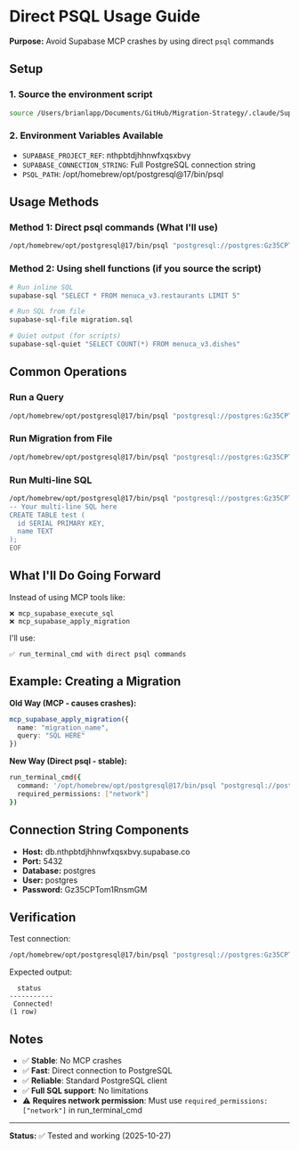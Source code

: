 # Direct PSQL Usage Guide

**Purpose:** Avoid Supabase MCP crashes by using direct `psql` commands

## Setup

### 1. Source the environment script
```bash
source /Users/brianlapp/Documents/GitHub/Migration-Strategy/.claude/Supabase\ Connection/mac_setup_supabase_session.sh
```

### 2. Environment Variables Available
- `SUPABASE_PROJECT_REF`: nthpbtdjhhnwfxqsxbvy
- `SUPABASE_CONNECTION_STRING`: Full PostgreSQL connection string
- `PSQL_PATH`: /opt/homebrew/opt/postgresql@17/bin/psql

## Usage Methods

### Method 1: Direct psql commands (What I'll use)
```bash
/opt/homebrew/opt/postgresql@17/bin/psql "postgresql://postgres:Gz35CPTom1RnsmGM@db.nthpbtdjhhnwfxqsxbvy.supabase.co:5432/postgres" -c "YOUR SQL HERE"
```

### Method 2: Using shell functions (if you source the script)
```bash
# Run inline SQL
supabase-sql "SELECT * FROM menuca_v3.restaurants LIMIT 5"

# Run SQL from file
supabase-sql-file migration.sql

# Quiet output (for scripts)
supabase-sql-quiet "SELECT COUNT(*) FROM menuca_v3.dishes"
```

## Common Operations

### Run a Query
```bash
/opt/homebrew/opt/postgresql@17/bin/psql "postgresql://postgres:Gz35CPTom1RnsmGM@db.nthpbtdjhhnwfxqsxbvy.supabase.co:5432/postgres" -c "SELECT * FROM menuca_v3.modifier_groups"
```

### Run Migration from File
```bash
/opt/homebrew/opt/postgresql@17/bin/psql "postgresql://postgres:Gz35CPTom1RnsmGM@db.nthpbtdjhhnwfxqsxbvy.supabase.co:5432/postgres" -f /path/to/migration.sql
```

### Run Multi-line SQL
```bash
/opt/homebrew/opt/postgresql@17/bin/psql "postgresql://postgres:Gz35CPTom1RnsmGM@db.nthpbtdjhhnwfxqsxbvy.supabase.co:5432/postgres" << 'EOF'
-- Your multi-line SQL here
CREATE TABLE test (
  id SERIAL PRIMARY KEY,
  name TEXT
);
EOF
```

## What I'll Do Going Forward

Instead of using MCP tools like:
```
❌ mcp_supabase_execute_sql
❌ mcp_supabase_apply_migration
```

I'll use:
```
✅ run_terminal_cmd with direct psql commands
```

## Example: Creating a Migration

**Old Way (MCP - causes crashes):**
```typescript
mcp_supabase_apply_migration({
  name: "migration_name",
  query: "SQL HERE"
})
```

**New Way (Direct psql - stable):**
```bash
run_terminal_cmd({
  command: '/opt/homebrew/opt/postgresql@17/bin/psql "postgresql://postgres:Gz35CPTom1RnsmGM@db.nthpbtdjhhnwfxqsxbvy.supabase.co:5432/postgres" -c "SQL HERE"',
  required_permissions: ["network"]
})
```

## Connection String Components

- **Host:** db.nthpbtdjhhnwfxqsxbvy.supabase.co
- **Port:** 5432
- **Database:** postgres
- **User:** postgres
- **Password:** Gz35CPTom1RnsmGM

## Verification

Test connection:
```bash
/opt/homebrew/opt/postgresql@17/bin/psql "postgresql://postgres:Gz35CPTom1RnsmGM@db.nthpbtdjhhnwfxqsxbvy.supabase.co:5432/postgres" -c "SELECT 'Connected!' as status"
```

Expected output:
```
  status   
-----------
 Connected!
(1 row)
```

## Notes

- ✅ **Stable**: No MCP crashes
- ✅ **Fast**: Direct connection to PostgreSQL
- ✅ **Reliable**: Standard PostgreSQL client
- ✅ **Full SQL support**: No limitations
- ⚠️ **Requires network permission**: Must use `required_permissions: ["network"]` in run_terminal_cmd

---

**Status:** ✅ Tested and working (2025-10-27)

